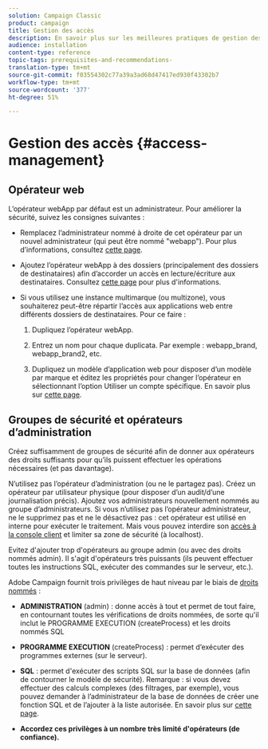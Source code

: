 ```yaml
---
solution: Campaign Classic
product: campaign
title: Gestion des accès
description: En savoir plus sur les meilleures pratiques de gestion des accès.
audience: installation
content-type: reference
topic-tags: prerequisites-and-recommendations-
translation-type: tm+mt
source-git-commit: f03554302c77a39a3ad68d47417ed930f43302b7
workflow-type: tm+mt
source-wordcount: '377'
ht-degree: 51%

---
```



# Gestion des accès {#access-management}

## Opérateur web

L’opérateur webApp par défaut est un administrateur. Pour améliorer la sécurité, suivez les consignes suivantes :

* Remplacez l’administrateur nommé à droite de cet opérateur par un nouvel administrateur (qui peut être nommé &quot;webapp&quot;). Pour plus d’informations, consultez [cette page](../../platform/using/access-management.md).

* Ajoutez l’opérateur webApp à des dossiers (principalement des dossiers de destinataires) afin d’accorder un accès en lecture/écriture aux destinataires. Consultez [cette page](../../platform/using/access-management.md) pour plus d&#39;informations.

* Si vous utilisez une instance multimarque (ou multizone), vous souhaiterez peut-être répartir l’accès aux applications web entre différents dossiers de destinataires. Pour ce faire :

   1. Dupliquez l’opérateur webApp.

   1. Entrez un nom pour chaque duplicata. Par exemple : webapp_brand, webapp_brand2, etc.

   1. Dupliquez un modèle d’application web pour disposer d’un modèle par marque et éditez les propriétés pour changer l’opérateur en sélectionnant l’option Utiliser un compte spécifique.  En savoir plus sur [cette page](../../web/using/defining-web-forms-properties.md).

## Groupes de sécurité et opérateurs d’administration

Créez suffisamment de groupes de sécurité afin de donner aux opérateurs des droits suffisants pour qu’ils puissent effectuer les opérations nécessaires (et pas davantage).

N’utilisez pas l’opérateur d’administration (ou ne le partagez pas). Créez un opérateur par utilisateur physique (pour disposer d’un audit/d’une journalisation précis). Ajoutez vos administrateurs nouvellement nommés au groupe d’administrateurs. Si vous n’utilisez pas l’opérateur administrateur, ne le supprimez pas et ne le désactivez pas : cet opérateur est utilisé en interne pour exécuter le traitement. Mais vous pouvez interdire son [accès à la console client](../../platform/using/access-management.md) et limiter sa zone de sécurité (à localhost).

Evitez d&#39;ajouter trop d&#39;opérateurs au groupe admin (ou avec des droits nommés admin). Il s&#39;agit d&#39;opérateurs très puissants (ils peuvent effectuer toutes les instructions SQL, exécuter des commandes sur le serveur, etc.).

Adobe Campaign fournit trois privilèges de haut niveau par le biais de [droits nommés](../../platform/using/access-management.md#named-rights) :

* **ADMINISTRATION** (admin) : donne accès à tout et permet de tout faire, en contournant toutes les vérifications de droits nommées, de sorte qu&#39;il inclut le PROGRAMME EXECUTION (createProcess) et les droits nommés SQL

* **PROGRAMME EXECUTION** (createProcess) : permet d’exécuter des programmes externes (sur le serveur).

* **SQL** : permet d&#39;exécuter des scripts SQL sur la base de données (afin de contourner le modèle de sécurité). Remarque : si vous devez effectuer des calculs complexes (des filtrages, par exemple), vous pouvez demander à l’administrateur de la base de données de créer une fonction SQL et de l’ajouter à la liste autorisée. En savoir plus sur [cette page](../../installation/using/scripting-coding-guidelines.md).

* **Accordez ces privilèges à un nombre très limité d&#39;opérateurs (de confiance).**
